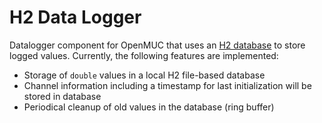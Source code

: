 # H2 Data Logger
Datalogger component for OpenMUC that uses an [H2 database](http://www.h2database.com/html/main.html) to store logged values. Currently, the following features are implemented:

* Storage of `double` values in a local H2 file-based database
* Channel information including a timestamp for last initialization will be stored in database
* Periodical cleanup of old values in the database (ring buffer)
